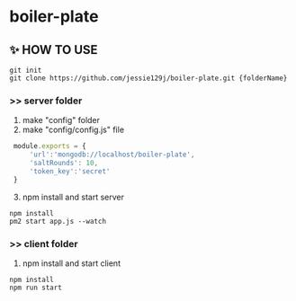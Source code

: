 # boiler-plate

## ✨ HOW TO USE 

```
git init
git clone https://github.com/jessie129j/boiler-plate.git {folderName}
```

### >> server folder
1. make "config" folder
2. make "config/config.js" file
 ```javascript
  module.exports = {
      'url':'mongodb://localhost/boiler-plate',
      'saltRounds': 10,
      'token_key':'secret'
  }
```
3. npm install and start server
```
npm install
pm2 start app.js --watch
```

### >> client folder
1. npm install and start client
```
npm install
npm run start
```
